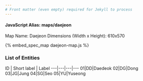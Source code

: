 ```yaml
---
# Front matter (even empty) required for Jekyll to process
---
```


#### JavaScript Alias: maps/daejeon

Map Name: Daejeon
Dimensions (Width x Height): 610x570



{% embed_spec_map daejeon-map.js %}

### List of Entities

ID | Short label | Label
---|---|---|---
01|DD|Daedeok
02|DG|Dong
03|JG|Jung
04|SG|Seo
05|YU|Yuseong